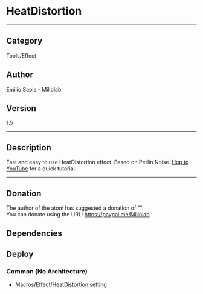# HeatDistortion
___

## Category
Tools/Effect

## Author
Emilio Sapia - Millolab

## Version
1.5

___

## Description
<p>Fast and easy to use HeatDistortion effect. Based on Perlin Noise. <a href="https://www.youtube.com/watch?v=24pFFVwv_Dc">Hop to YouTube</a> for a quick tutorial.</p>

___

## Donation
The author of the atom has suggested a donation of "".  
You can donate using the URL: <a href="https://paypal.me/Millolab">https://paypal.me/Millolab</a>
## Dependencies

## Deploy

### Common (No Architecture)

<ul>
<li><a href="https://gitlab.com/WeSuckLess/Reactor/-/blob/master/Atoms/com.Millolab.HeatDistortion/Macros/Effect/HeatDistortion.setting?ref_type=heads">Macros/Effect/HeatDistortion.setting</a></li>
</ul>
